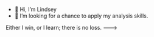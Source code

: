 - 👋 Hi, I’m Lindsey
- 👀 I’m looking for a chance to apply my analysis skills.

Either I win, or I learn; there is no loss.
--->
